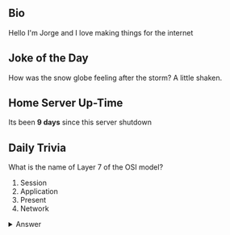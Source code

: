 ## Bio

Hello I'm Jorge and I love making things for the internet

## Joke of the Day

How was the snow globe feeling after the storm? A little shaken.

## Home Server Up-Time

Its been **9 days** since this server shutdown


## Daily Trivia

What is the name of Layer 7 of the OSI model?
 1. Session
 2. Application
 3. Present
 4. Network

<details>
  <summary>Answer</summary>
  Application
</details>
